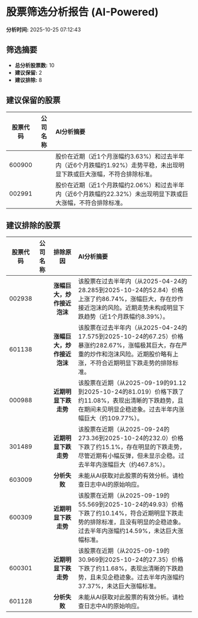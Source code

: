 # 股票筛选分析报告 (AI-Powered)

**分析时间:** 2025-10-25 07:12:43

## 筛选摘要

- **总分析股票数:** 10
- **建议保留:** 2
- **建议排除:** 8

## 建议保留的股票

| 股票代码 | 公司名称 | AI分析摘要 |
|:---:|:---:|:---|
| 600900 |  | 股价在近期（近1个月涨幅约3.63%）和过去半年内（近6个月跌幅约1.92%）走势平稳，未出现明显下跌或巨大涨幅，不符合排除标准。 |
| 002991 |  | 股价在近期（近1个月跌幅约2.06%）和过去半年内（近6个月跌幅约22.32%）未出现明显下跌或巨大涨幅，不符合排除标准。 |

## 建议排除的股票

| 股票代码 | 公司名称 | 排除原因 | AI分析摘要 |
|:---:|:---:|:---:|:---|
| 002938 |  | **涨幅巨大，炒作接近泡沫** | 该股票在过去半年内（从2025-04-24的28.285到2025-10-24的52.84）价格上涨了约86.74%，涨幅巨大，存在炒作接近泡沫的风险。近期走势未构成明显下跌趋势（近1个月跌幅约8.39%）。 |
| 601138 |  | **涨幅巨大，炒作接近泡沫** | 该股票在过去半年内（从2025-04-24的17.575到2025-10-24的67.25）价格暴涨约282.67%，涨幅极其巨大，存在严重的炒作和泡沫风险。近期股价略有上涨，不符合近期明显下跌走势的排除标准。 |
| 000988 |  | **近期明显下跌走势** | 该股票在近期（从2025-09-19的91.12到2025-10-24的81.019）价格下跌了约11.08%，表现出清晰的下跌趋势，且在期间未见明显企稳迹象。过去半年内涨幅巨大（约109.77%）。 |
| 301489 |  | **近期明显下跌走势** | 该股票在近期（从2025-09-24的273.36到2025-10-24的232.0）价格下跌了约15.1%，存在明显的下跌走势，尽管近期有小幅反弹，但未显示企稳。过去半年内涨幅巨大（约467.8%）。 |
| 603009 |  | **分析失败** | 未能从AI获取对此股票的有效分析。请检查日志中AI的原始响应。 |
| 600309 |  | **近期明显下跌走势** | 该股票在近期（从2025-09-19的55.569到2025-10-24的49.93）价格下跌了约10.14%，符合近期明显下跌走势的排除标准，且没有明显的企稳迹象。过去半年内涨幅约14.59%，未达巨大涨幅标准。 |
| 600301 |  | **近期明显下跌走势** | 该股票在近期（从2025-09-19的30.969到2025-10-24的27.35）价格下跌了约11.68%，表现出清晰的下跌趋势，且未见企稳迹象。过去半年内涨幅约37.37%，未达巨大涨幅标准。 |
| 601128 |  | **分析失败** | 未能从AI获取对此股票的有效分析。请检查日志中AI的原始响应。 |
